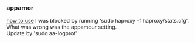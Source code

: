 ### appamor
[how to use](https://medium.com/information-and-technology/so-what-is-apparmor-64d7ae211ed)
I was blocked by running 'sudo haproxy -f haproxy/stats.cfg'. What was wrong was the appamour setting.  
Update by 'sudo aa-logprof'
